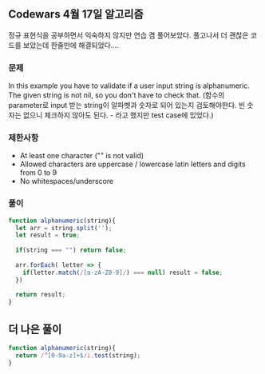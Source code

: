 ## Codewars 4월 17일 알고리즘

정규 표현식을 공부하면서 익숙하지 않지만 연습 겸 풀어보았다.
풀고나서 더 괜찮은 코드를 보았는데 한줄만에 해결되었다....

### 문제
In this example you have to validate if a user input string is alphanumeric. The given string is not nil, so you don't have to check that.
(함수의 parameter로 input 받는 string이 알파벳과 숫자로 되어 있는지 검토해야한다. 빈 숫자는 없으니 체크하지 않아도 된다. - 라고 했지만 test case에 있었다.)

### 제한사항

- At least one character ("" is not valid)
- Allowed characters are uppercase / lowercase latin letters and digits from 0 to 9
- No whitespaces/underscore

### 풀이

```js
function alphanumeric(string){
  let arr = string.split('');
  let result = true;
  
  if(string === "") return false;
  
  arr.forEach( letter => {
    if(letter.match(/[a-zA-Z0-9]/) === null) result = false;
  })
  
  return result;
}
```

## 더 나은 풀이

```js
function alphanumeric(string){
  return /^[0-9a-z]+$/i.test(string);
}
```